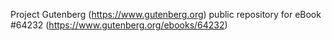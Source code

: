 Project Gutenberg (https://www.gutenberg.org) public repository for
eBook #64232 (https://www.gutenberg.org/ebooks/64232)
